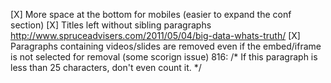 [X] More space at the bottom for mobiles (easier to expand the conf section)
[X] Titles left without sibling paragraphs
    http://www.spruceadvisers.com/2011/05/04/big-data-whats-truth/
[X] Paragraphs containing videos/slides are removed even if the embed/iframe
    is not selected for removal (some scorign issue)
    816: /* If this paragraph is less than 25 characters, don't even count it. */
